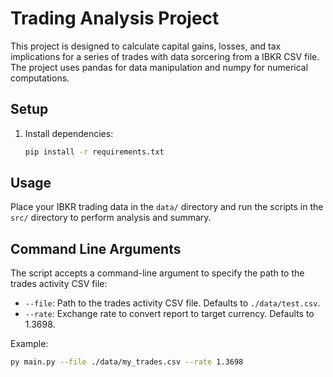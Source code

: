 # Trading Analysis Project

This project is designed to calculate capital gains, losses, and tax implications for a series of trades with data sorcering from a IBKR CSV file. The project uses pandas for data manipulation and numpy for numerical computations.

## Setup

1. Install dependencies:

    ```sh
    pip install -r requirements.txt
    ```

## Usage

Place your IBKR trading data in the `data/` directory and run the scripts in the `src/` directory to perform analysis and summary.

## Command Line Arguments

The script accepts a command-line argument to specify the path to the trades activity CSV file:

* `--file`: Path to the trades activity CSV file. Defaults to `./data/test.csv`.
* `--rate`: Exchange rate to convert report to target currency. Defaults to 1.3698.

Example:

```sh
py main.py --file ./data/my_trades.csv --rate 1.3698
```
